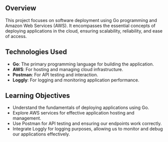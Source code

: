 ## Overview

This project focuses on software deployment using Go programming and Amazon Web Services (AWS). It encompasses the essential concepts of deploying applications in the cloud, ensuring scalability, reliability, and ease of access.

## Technologies Used

- **Go**: The primary programming language for building the application.
- **AWS**: For hosting and managing cloud infrastructure.
- **Postman**: For API testing and interaction.
- **Loggly**: For logging and monitoring application performance.
  
## Learning Objectives

- Understand the fundamentals of deploying applications using Go.
- Explore AWS services for effective application hosting and management.
- Use Postman for API testing and ensuring our endpoints work correctly.
- Integrate Loggly for logging purposes, allowing us to monitor and debug our applications effectively.
